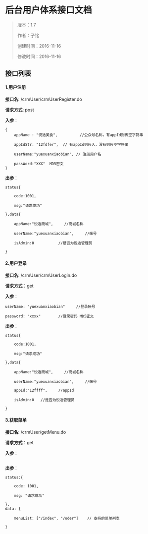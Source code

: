 # 后台用户体系接口文档

>版本：1.7
>
>作者：子铭
>
>创建时间：2016-11-16
>
>修改时间：2016-11-16

## 接口列表


#### 1.用户注册

**接口名**:    /crmUser/crmUserRegister.do

**请求方式**:    post

**入参**：

```
{
    appName : "悦选美食",          //公众号名称，有appId则传空字符串

	appIdStr: "12fdfer",  // 有appId则传入，没有则传空字符串

    userName:"yuexuanxiaobian", // 注册用户名

	passWord:"XXX"  MD5密文
}
```

**出参**：

```
status{

	code:1001,

	msg:"请求成功"

},data{

	appName:"悦选商城",		//商城名称

	userName:"yuexuanxiaobian",		//帐号

	isAdmin:0			//是否为悦选管理员

}
```

#### 2.用户登录

**接口名**:   /crmUser/crmUserLogin.do

**请求方式**：get

**入参**：

```
userName: "yuexuanxiaobian"		//登录帐号

password: "xxxx"		//登录密码 MD5密文
```

**出参**：

```
status{

	code:1001,

	msg:"请求成功"

},data{

	appName:"悦选商城",		//商城名称

	userName:"yuexuanxiaobian",		//帐号

    appId:"12ffff",		//appId

	isAdmin:0	//是否为悦选管理员

}
```

#### 3.获取菜单

**接口名**:   /crmUser/getMenu.do

**请求方式**：get

**入参**：

```
```

**出参**：

```
status:{

	code: 1001,

	msg: "请求成功"

},
data: {

	menuList: ["/index", "/oder"]    // 支持的菜单列表

}
```
